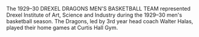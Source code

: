 The 1929–30 DREXEL DRAGONS MEN'S BASKETBALL TEAM represented Drexel Institute of Art, Science and Industry during the 1929–30 men's basketball season. The Dragons, led by 3rd year head coach Walter Halas, played their home games at Curtis Hall Gym.
